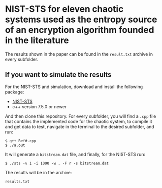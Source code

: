 # NIST-STS for eleven chaotic systems used as the entropy source of an encryption algorithm founded in the literature

The results shown in the paper can be found in the ```result.txt``` archive in every subfolder.

## If you want to simulate the results ##
For the NIST-STS and simulation, download and install the following package:

- [NIST-STS](https://github.com/arcetri/sts)
- c++ version 7.5.0 or newer

And then clone this repository. For every subfolder, you will find a ```.cpp``` file that contains the implemented code for the chaotic system, to compile it and get data to test, navigate in the terminal to the desired subfolder, and run:

```terminal
$ g++ Ref#.cpp
$ ./a.out
```
It will generate a ```bitstream.dat``` file, and finally, for the NIST-STS run:
```terminal
$ ./sts -v 1 -i 1000 -w . -F r -s bitstream.dat
```

The results will be in the archive:
```terminal
results.txt
```
